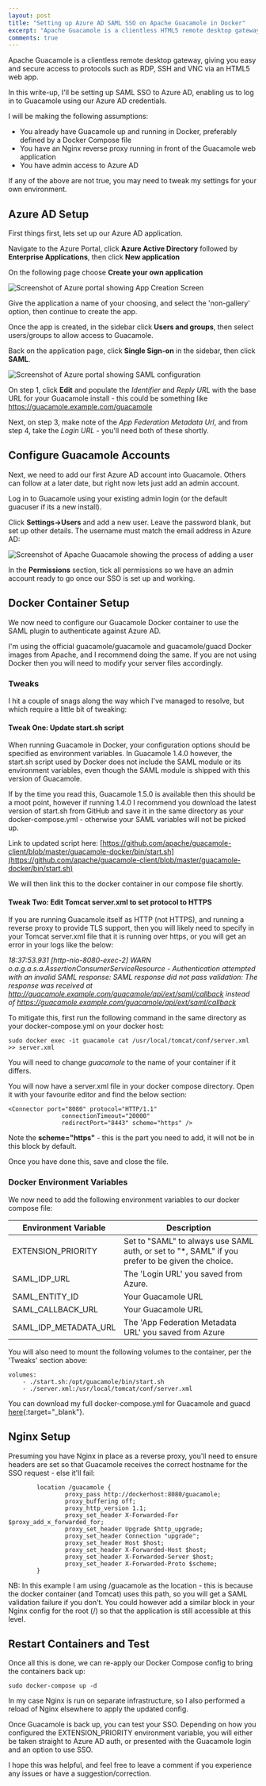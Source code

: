 ```yaml
---
layout: post
title: "Setting up Azure AD SAML SSO on Apache Guacamole in Docker"
excerpt: "Apache Guacamole is a clientless HTML5 remote desktop gateway. This is a quick guide on setting up Azure AD SAML SSO to be able to authenticate to Guacamole running in Docker, behind an Nginx reverse proxy."
comments: true
---
```

Apache Guacamole is a clientless remote desktop gateway, giving you easy and secure access to protocols such as RDP, SSH and VNC via an HTML5 web app.

In this write-up, I'll be setting up SAML SSO to Azure AD, enabling us to log in to Guacamole using our Azure AD credentials.

I will be making the following assumptions:
- You already have Guacamole up and running in Docker, preferably defined by a Docker Compose file
- You have an Nginx reverse proxy running in front of the Guacamole web application
- You have admin access to Azure AD

If any of the above are not true, you may need to tweak my settings for your own environment.

## Azure AD Setup
First things first, lets set up our Azure AD application.

Navigate to the Azure Portal, click **Azure Active Directory** followed by **Enterprise Applications**, then click **New application**

On the following page choose **Create your own application**

<img src="/img/blog/2022-10/guacamole-sso-azure-create-app.png" class="post-img" alt="Screenshot of Azure portal showing App Creation Screen">

Give the application a name of your choosing, and select the 'non-gallery' option, then continue to create the app.

Once the app is created, in the sidebar click **Users and groups**, then select users/groups to allow access to Guacamole.

Back on the application page, click **Single Sign-on** in the sidebar, then click **SAML**.

<img src="/img/blog/2022-10/guacamole-sso-azure-config-saml.png" class="post-img" alt="Screenshot of Azure portal showing SAML configuration">

On step 1, click **Edit** and populate the *Identifier* and *Reply URL* with the base URL for your Guacamole install - this could be something like https://guacamole.example.com/guacamole

Next, on step 3, make note of the *App Federation Metadata Url*, and from step 4, take the *Login URL* - you'll need both of these shortly.

## Configure Guacamole Accounts
Next, we need to add our first Azure AD account into Guacamole. Others can follow at a later date, but right now lets just add an admin account.

Log in to Guacamole using your existing admin login (or the default guacuser if its a new install).

Click **Settings->Users** and add a new user. Leave the password blank, but set up other details. The username must match the email address in Azure AD:

<img src="/img/blog/2022-10/guacamole-sso-user-add.png" class="post-img" alt="Screenshot of Apache Guacamole showing the process of adding a user">

In the **Permissions** section, tick all permissions so we have an admin account ready to go once our SSO is set up and working.

## Docker Container Setup

We now need to configure our Guacamole Docker container to use the SAML plugin to authenticate against Azure AD.

I'm using the official guacamole/guacamole and guacamole/guacd Docker images from Apache, and I recommend doing the same. If you are not using Docker then you will need to modify your server files accordingly.

### Tweaks
I hit a couple of snags along the way which I've managed to resolve, but which require a little bit of tweaking:

#### Tweak One: Update start.sh script
When running Guacamole in Docker, your configuration options should be specified as environment variables. 
In Guacamole 1.4.0 however, the start.sh script used by Docker does not include the SAML module or its environment variables, even though the SAML module is shipped with this version of Guacamole.

If by the time you read this, Guacamole 1.5.0 is available then this should be a moot point, however if running 1.4.0 I recommend you download the latest version of start.sh from GitHub and save it in the same directory as your docker-compose.yml - otherwise your SAML variables will not be picked up.

Link to updated script here: [https://github.com/apache/guacamole-client/blob/master/guacamole-docker/bin/start.sh](https://github.com/apache/guacamole-client/blob/master/guacamole-docker/bin/start.sh)

We will then link this to the docker container in our compose file shortly.

#### Tweak Two: Edit Tomcat server.xml to set protocol to HTTPS
If you are running Guacamole itself as HTTP (not HTTPS), and running a reverse proxy to provide TLS support, then you will likely need to specify in your Tomcat server.xml file that it is running over https, or you will get an error in your logs like the below:

*18:37:53.931 [http-nio-8080-exec-2] WARN  o.a.g.a.s.a.AssertionConsumerServiceResource - Authentication attempted with an invalid SAML response: SAML response did not pass validation: The response was received at http://guacamole.example.com/guacamole/api/ext/saml/callback instead of https://guacamole.example.com/guacamole/api/ext/saml/callback*

To mitigate this, first run the following command in the same directory as your docker-compose.yml on your docker host:

```
sudo docker exec -it guacamole cat /usr/local/tomcat/conf/server.xml >> server.xml
```
You will need to change *guacamole* to the name of your container if it differs.

You will now have a server.xml file in your docker compose directory. Open it with your favourite editor and find the below section:
```
<Connector port="8080" protocol="HTTP/1.1"
               connectionTimeout="20000"
               redirectPort="8443" scheme="https" />
```
Note the **scheme="https"** - this is the part you need to add, it will not be in this block by default.

Once you have done this, save and close the file.

### Docker Environment Variables

We now need to add the following environment variables to our docker compose file:

| Environment Variable      | Description |
| ------------------------- | ----------- |
| EXTENSION_PRIORITY        | Set to "SAML" to always use SAML auth, or set to "*, SAML" if you prefer to be given the choice.       |
| SAML_IDP_URL              | The 'Login URL' you saved from Azure.        |
| SAML_ENTITY_ID            | Your Guacamole URL |
| SAML_CALLBACK_URL         | Your Guacamole URL |
| SAML_IDP_METADATA_URL     | The 'App Federation Metadata URL' you saved from Azure |

You will also need to mount the following volumes to the container, per the 'Tweaks' section above:
```
volumes:
    - ./start.sh:/opt/guacamole/bin/start.sh
    - ./server.xml:/usr/local/tomcat/conf/server.xml
```
You can download my full docker-compose.yml for Guacamole and guacd [here](/img/blog/2022-10/guacamole-sso-docker-compose.yml){:target="_blank"}.



## Nginx Setup
Presuming you have Nginx in place as a reverse proxy, you'll need to ensure headers are set so that Guacamole receives the correct hostname for the SSO request - else it'll fail:

```
        location /guacamole {
                proxy_pass http://dockerhost:8080/guacamole;
                proxy_buffering off;
                proxy_http_version 1.1;
                proxy_set_header X-Forwarded-For $proxy_add_x_forwarded_for;
                proxy_set_header Upgrade $http_upgrade;
                proxy_set_header Connection "upgrade";
                proxy_set_header Host $host;
                proxy_set_header X-Forwarded-Host $host;
                proxy_set_header X-Forwarded-Server $host;
                proxy_set_header X-Forwarded-Proto $scheme;
        }
```
NB: In this example I am using /guacamole as the location - this is because the docker container (and Tomcat) uses this path, so you will get a SAML validation failure if you don't. You could however add a similar block in your Nginx config for the root (/) so that the application is still accessible at this level.

## Restart Containers and Test
Once all this is done, we can re-apply our Docker Compose config to bring the containers back up:
```
sudo docker-compose up -d
```
In my case Nginx is run on separate infrastructure, so I also performed a reload of Nginx elsewhere to apply the updated config.

Once Guacamole is back up, you can test your SSO. Depending on how you configured the EXTENSION_PRIORITY environment variable, you will either be taken straight to Azure AD auth, or presented with the Guacamole login and an option to use SSO.

I hope this was helpful, and feel free to leave a comment if you experience any issues or have a suggestion/correction.